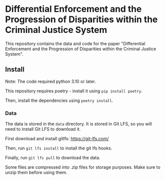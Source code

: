 # Differential Enforcement and the Progression of Disparities within the Criminal Justice System

This repository contains the data and code for the paper "Differential Enforcement and the Progression of Disparities within the Criminal Justice System".

## Install

Note: The code required python 3.10 or later.

This repository requires poetry - install it using `pip install poetry`.

Then, install the dependencies using `poetry install`.

### Data

The data is stored in the `data` directory. It is stored in Git LFS, so you will need to install Git LFS to download it.

First download and install gitlfs: https://git-lfs.com/

Then, run `git lfs install` to install the git lfs hooks.

Finally, run `git lfs pull` to download the data.

Some files are compressed into .zip files for storage purposes. Make sure to unzip them before using them.



